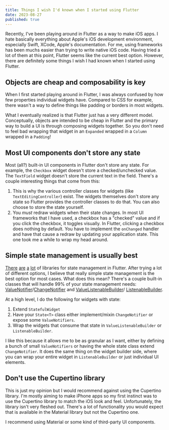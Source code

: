 ```yaml
---
title: Things I wish I'd known when I started using Flutter
date: 2023-08-27
published: true
---
```


Recently, I've been playing around in Flutter as a way to make iOS apps. I hate basically everything
about Apple's iOS development environment, especially Swift, XCode, Apple's documentation. For me,
using frameworks has been muchs easier than trying to write native iOS code. Having tried a lot of
them at this point, Flutter seems like the current best option. However, there are definitely some
things I wish I had known when I started using Flutter. <br />

## Objects are cheap and composability is key

When I first started playing around in Flutter, I was always confused by how few properties
individual widgets have. Compared to CSS for example, there wasn't a way to define things like
padding or borders in most widgets.

What I eventually realized is that Flutter just has a very different model. Conceptually, objects
are intended to be cheap in Flutter and the primary way to build a UI is through composing widgets
together. So you don't need to feel bad wrapping that widget in an `Expanded` wrapped in a `Column`
wrapped in a `Padding`! <br />

## Most UI components don't store any state

Most (all?) built-in UI components in Flutter don't store any state. For example, the `Checkbox`
widget doesn't store a checked/unchecked value. The `TextField` widget doesn't store the current
text in the field. There's a couple interesting things that come from this:

1. This is why the various controller classes for widgets (like `TextEditingController`) exist. The
   widgets themselves don't store any state so Flutter provides the controller classes to do that.
   You can also choose to store the state yourself.
1. You _must_ redraw widgets when their state changes. In most UI frameworks that I have used, a
   checkbox has a "checked" value and if you click the checkbox, it toggles visually. In Flutter,
   clicking a checkbox does nothing by default. You have to implement the `onChanged` handler and
   have that cause a redraw by updating your application state. This one took me a while to wrap my
   head around. <br />

## Simple state management is usually best

[There][state-1] [are][state-2] [a][state-3] [lot][state-4] of libraries for state management in
Flutter. After trying a lot of different options, I believe that really simple state management is
the best option for most cases. What does this mean? There's a couple built-in classes that will
handle 99% of your state management needs: [ValueNotifier][vn]/[ChangeNotifier][cn] and
[ValueListenableBuilder][vlb]/ [ListenableBuilder][lb].

At a high level, I do the following for widgets with state:

1. Extend `StatefulWidget`
1. Have your `State<T>` class either implement/mixin `ChangeNotifier` or expose some
   `ValueNotifiers`.
1. Wrap the widgets that consume that state in `ValueListenableBuilder` or `ListenableBuilder`.

I like this because it allows me to be as granular as I want, either by defining a bunch of small
`ValueNotifiers` or having the whole state class extend `ChangeNotifier`. It does the same thing on
the widget builder side, where you can wrap your entire widget in `ListenableBuilder` or just
individual UI elements. <br />

## Don't use the Cupertino library

This is just my opinion but I would recommend against using the Cupertino library. I'm mostly aiming
to make iPhone apps so my first instinct was to use the Cupertino library to match the iOS look and
feel. Unfortunately, the library isn't very fleshed out. There's a lot of functionality you would
expect that is available in the Material library but not the Cupertino one.

I recommend using Material or some kind of third-party UI components.

[state-1]: https://docs.flutter.dev/ui/interactivity
[state-2]: https://api.flutter.dev/flutter/widgets/InheritedWidget-class.html
[state-3]: https://pub.dev/packages/provider
[state-4]: https://riverpod.dev/
[vn]: https://api.flutter.dev/flutter/foundation/ValueNotifier-class.html
[vlb]: https://api.flutter.dev/flutter/widgets/ValueListenableBuilder-class.html
[cn]: https://api.flutter.dev/flutter/foundation/ChangeNotifier-class.html
[lb]: https://api.flutter.dev/flutter/widgets/ListenableBuilder-class.html

